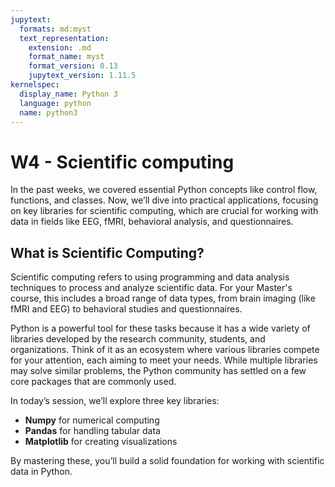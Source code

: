 ```yaml
---
jupytext:
  formats: md:myst
  text_representation:
    extension: .md
    format_name: myst
    format_version: 0.13
    jupytext_version: 1.11.5
kernelspec:
  display_name: Python 3
  language: python
  name: python3
---
```


# W4 - Scientific computing

In the past weeks, we covered essential Python concepts like control flow, functions, and classes. Now, we’ll dive into practical applications, focusing on key libraries for scientific computing, which are crucial for working with data in fields like EEG, fMRI, behavioral analysis, and questionnaires.

## What is Scientific Computing?

Scientific computing refers to using programming and data analysis techniques to process and analyze scientific data. For your Master's course, this includes a broad range of data types, from brain imaging (like fMRI and EEG) to behavioral studies and questionnaires.

Python is a powerful tool for these tasks because it has a wide variety of libraries developed by the research community, students, and organizations. Think of it as an ecosystem where various libraries compete for your attention, each aiming to meet your needs. While multiple libraries may solve similar problems, the Python community has settled on a few core packages that are commonly used.

In today’s session, we’ll explore three key libraries:

- **Numpy** for numerical computing
- **Pandas** for handling tabular data
- **Matplotlib** for creating visualizations

By mastering these, you’ll build a solid foundation for working with scientific data in Python.